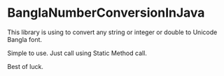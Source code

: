 # BanglaNumberConversionInJava
This library is using to convert any string or integer or double to Unicode Bangla font. 

Simple to use. Just call using Static Method call.

Best of luck.
